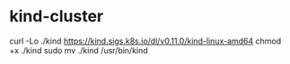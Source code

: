 # kind-cluster

curl -Lo ./kind https://kind.sigs.k8s.io/dl/v0.11.0/kind-linux-amd64
chmod +x ./kind
sudo mv ./kind /usr/bin/kind
